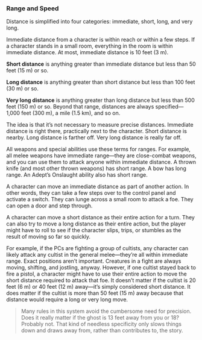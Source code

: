 ### Range and Speed

<!-- P, ID: 010069 -->

Distance is simplified into four categories: immediate, short, long, and very long.

<!-- P, ID: 010070 -->

Immediate distance from a character is within reach or within a few steps. If a character stands in a small room, everything in the room is within immediate distance. At most, immediate distance is 10 feet (3 m).

<!-- P, ID: 010071 -->

**Short distance** is anything greater than immediate distance but less than 50 feet (15 m) or so.

<!-- P, ID: 010072 -->

**Long distance** is anything greater than short distance but less than 100 feet (30 m) or so.

<!-- P, ID: 010073 -->

**Very long distance** is anything greater than long distance but less than 500 feet (150 m) or so. Beyond that range, distances are always specified—1,000 feet (300 m), a mile (1.5 km), and so on.

<!-- P, ID: 010074 -->

The idea is that it’s not necessary to measure precise distances. Immediate distance is right there, practically next to the character. Short distance is nearby. Long distance is farther off. Very long distance is really far off.

<!-- P, ID: 010075 -->

All weapons and special abilities use these terms for ranges. For example, all melee weapons have immediate range—they are close-combat weapons, and you can use them to attack anyone within immediate distance. A thrown knife (and most other thrown weapons) has short range. A bow has long range. An Adept’s Onslaught ability also has short range.

<!-- P, ID: 010076 -->

A character can move an immediate distance as part of another action. In other words, they can take a few steps over to the control panel and activate a switch. They can lunge across a small room to attack a foe. They can open a door and step through.

<!-- P, ID: 010077 -->

A character can move a short distance as their entire action for a turn. They can also try to move a long distance as their entire action, but the player might have to roll to see if the character slips, trips, or stumbles as the result of moving so far so quickly.

<!-- P, ID: 010078 -->

For example, if the PCs are fighting a group of cultists, any character can likely attack any cultist in the general melee—they’re all within immediate range. Exact positions aren’t important. Creatures in a fight are always moving, shifting, and jostling, anyway. However, if one cultist stayed back to fire a pistol, a character might have to use their entire action to move the short distance required to attack that foe. It doesn’t matter if the cultist is 20 feet (6 m) or 40 feet (12 m) away—it’s simply considered short distance. It does matter if the cultist is more than 50 feet (15 m) away because that distance would require a long or very long move.

<!-- H, ID: 010079 -->

> Many rules in this system avoid the cumbersome need for precision. Does it really matter if the ghost is 13 feet away from you or 18? Probably not. That kind of needless specificity only slows things down and draws away from, rather than contributes to, the story.

